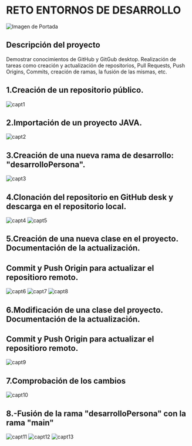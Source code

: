
# RETO ENTORNOS DE DESARROLLO
![Imagen de Portada](UAX.jpg)
## Descripción del proyecto
Demostrar conocimientos de GitHub y GitGub desktop. Realización de tareas como
creación y actualización de repositorios, Pull Requests, Push Origins, Commits,
creación de ramas, la fusión de las mismas, etc.
## 1.Creación de un repositorio público.
![capt1](reto2/capt1.jpg)

## 2.Importación de un proyecto JAVA.
![capt2](reto2/capt2.jpg)
## 3.Creación de una nueva rama de desarrollo: "desarrolloPersona".
![capt3](reto2/capt3.jpg)
## 4.Clonación del repositorio en GitHub desk y descarga en el repositorio local.
![capt4](reto2/capt4.jpg)
![capt5](reto2/capt5.jpg)

## 5.Creación de una nueva clase en el proyecto. Documentación de la actualización.
## Commit y Push Origin para actualizar el repositioro remoto.
![capt6](reto2/capt6.jpg)
![capt7](reto2/capt7.jpg)
![capt8](reto2/capt8.jpg)

## 6.Modificación de una clase del proyecto. Documentación de la actualización.
## Commit y Push Origin para actualizar el repositioro remoto.
![capt9](reto2/capt9.jpg)
## 7.Comprobación de los cambios
![capt10](reto2/capt10.jpg)

## 8.-Fusión de la rama "desarrolloPersona" con la rama "main" 
![capt11](reto2/capt11.jpg)
![capt12](reto2/capt12.jpg)
![capt13](reto2/capt13.jpg)


